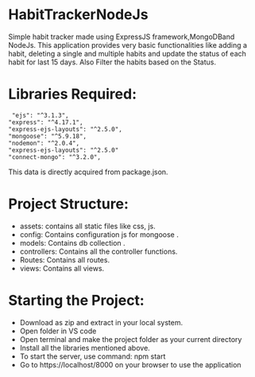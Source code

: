 # HabitTrackerNodeJs

Simple habit tracker made using ExpressJS framework,MongoDBand  NodeJs. 
This application provides very basic functionalities like adding a habit, 
deleting a single and multiple habits and update the status of each habit for last 15 days.
Also Filter the habits based on the Status.

# Libraries Required:
     "ejs": "^3.1.3",
    "express": "^4.17.1",
    "express-ejs-layouts": "^2.5.0",
    "mongoose": "^5.9.18",
    "nodemon": "^2.0.4",
    "express-ejs-layouts": "^2.5.0"
    "connect-mongo": "^3.2.0",
This data is directly acquired from package.json.

# Project Structure:
          
* assets: contains all static files like css, js.<br/>
* config: Contains configuration js for mongoose .<br/>
* models: Contains db collection .<br/>
* controllers: Contains all the controller functions.<br/>
* Routes: Contains all routes.<br/>
* views: Contains all views.<br/>

# Starting the Project:

* Download as zip and extract in your local system.
* Open folder in VS code
* Open terminal and make the project folder as your current directory
* Install all the libraries mentioned above.
* To start the server, use command: npm start
* Go to https://localhost/8000 on your browser to use the application
